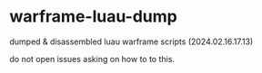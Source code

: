 # warframe-luau-dump

dumped & disassembled luau warframe scripts (2024.02.16.17.13)

do not open issues asking on how to to this.
